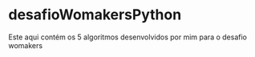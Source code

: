 # desafioWomakersPython
Este aqui contém os 5 algoritmos desenvolvidos por mim para o desafio womakers
